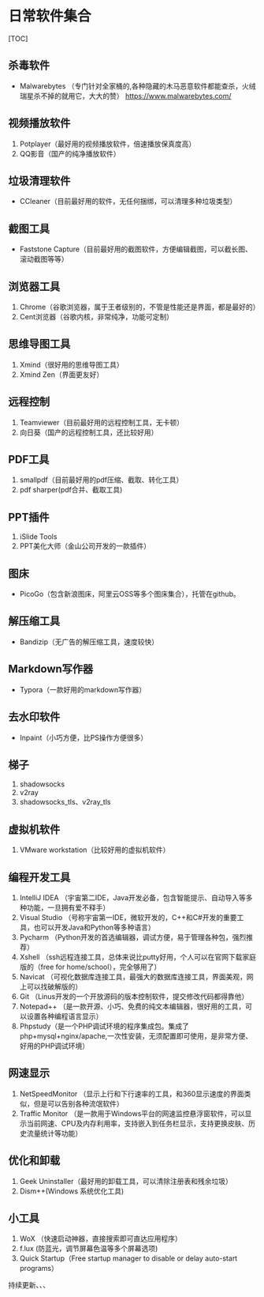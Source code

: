 # 日常软件集合

[TOC]



## 杀毒软件

* Malwarebytes （专门针对全家桶的,各种隐藏的木马恶意软件都能查杀，火绒瑞星杀不掉的就用它，大大的赞） 
  <https://www.malwarebytes.com/>

## 视频播放软件

1. Potplayer（最好用的视频播放软件，倍速播放保真度高）
2. QQ影音（国产的纯净播放软件）

## 垃圾清理软件

* CCleaner（目前最好用的软件，无任何捆绑，可以清理多种垃圾类型）

## 截图工具

* Faststone Capture（目前最好用的截图软件，方便编辑截图，可以截长图、滚动截图等等）

## 浏览器工具

1. Chrome（谷歌浏览器，属于王者级别的，不管是性能还是界面，都是最好的）
2. Cent浏览器（谷歌内核，非常纯净，功能可定制）

## 思维导图工具

1. Xmind（很好用的思维导图工具）
2. Xmind Zen（界面更友好）

## 远程控制

1. Teamviewer（目前最好用的远程控制工具，无卡顿）
2. 向日葵（国产的远程控制工具，还比较好用）

## PDF工具

1. smallpdf（目前最好用的pdf压缩、截取、转化工具）
2. pdf sharper(pdf合并、截取工具)

## PPT插件

1. iSlide Tools
2. PPT美化大师（金山公司开发的一款插件）

## 图床

* PicoGo（包含新浪图床，阿里云OSS等多个图床集合），托管在github。

## 解压缩工具

* Bandizip（无广告的解压缩工具，速度较快）

## Markdown写作器

* Typora（一款好用的markdown写作器）

## 去水印软件

* Inpaint（小巧方便，比PS操作方便很多）

## 梯子

1. shadowsocks
2. v2ray
3. shadowsocks_tls、v2ray_tls

## 虚拟机软件

1. VMware workstation（比较好用的虚拟机软件）

## 编程开发工具

1. IntelliJ IDEA （宇宙第二IDE，Java开发必备，包含智能提示、自动导入等多种功能，一旦拥有爱不释手）
2. Visual Studio （号称宇宙第一IDE，微软开发的，C++和C#开发的重要工具，也可以开发Java和Python等多种语言）
3. Pycharm （Python开发的首选编辑器，调试方便，易于管理各种包，强烈推荐）
4. Xshell （ssh远程连接工具，总体来说比putty好用，个人可以在官网下载家庭版的（free for home/school），完全够用了）
5. Navicat （可视化数据库连接工具，最强大的数据库连接工具，界面美观，网上可以找破解版的）
6. Git （Linus开发的一个开放源码的版本控制软件，提交修改代码都得靠他）
7. Notepad++ （是一款开源、小巧、免费的纯文本编辑器，很好用的工具，可以设置各种编程语言显示）
8. Phpstudy（是一个PHP调试环境的程序集成包。集成了php+mysql+nginx/apache,一次性安装，无须配置即可使用，是非常方便、好用的PHP调试环境）

## 网速显示

1. NetSpeedMonitor （显示上行和下行速率的工具，和360显示速度的界面类似，但是可以告别各种流氓软件）
5. Traffic Monitor （是一款用于Windows平台的网速监控悬浮窗软件，可以显示当前网速、CPU及内存利用率，支持嵌入到任务栏显示，支持更换皮肤、历史流量统计等功能）

## 优化和卸载

1. Geek Uninstaller（最好用的卸载工具，可以清除注册表和残余垃圾）
2. Dism++(Windows 系统优化工具)

## 小工具

1. WoX （快速启动神器，直接搜索即可直达应用程序）
2. f.lux  (防蓝光，调节屏幕色温等多个屏幕选项)
3. Quick Startup（Free startup manager to disable or delay auto-start programs）

持续更新、、、